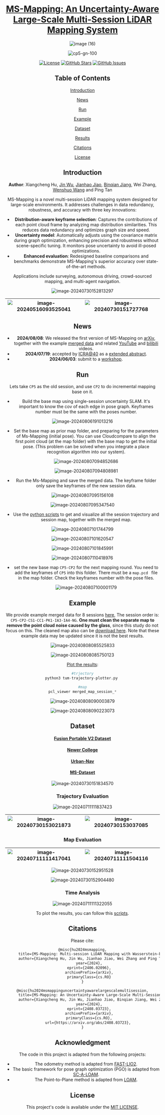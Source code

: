 <div id="top" align="center">

# [MS-Mapping: An Uncertainty-Aware Large-Scale Multi-Session LiDAR Mapping System](https://arxiv.org/abs/2408.03723)

<div align="center">

![image (16)](./README/image%20(16).png)

![cp5-gn-100](./README/cp5-gn-100.gif)

</div>

[![License](https://img.shields.io/badge/license-MIT-blue.svg)](https://opensource.org/licenses/MIT) [![GitHub Stars](https://img.shields.io/github/stars/JokerJohn/MS-Mapping.svg)](https://github.com/JokerJohn/MS-Mapping/stargazers) [![GitHub Issues](https://img.shields.io/github/issues/JokerJohn/MS-Mapping.svg)](https://github.com/JokerJohn/MS-Mapping/issues)

## Table of Contents

 [Introduction](#introduction)

 [News](#news)

 [Run](#Run)

 [Example](#Example)

 [Dataset](#dataset)

 [Results](#results)

 [Citations](#citations)

 [License](#license)

## Introduction

**Author**: Xiangcheng Hu, [Jin Wu](https://github.com/zarathustr), [Jianhao Jiao](https://github.com/gogojjh), [Binqian Jiang](https://github.com/lewisjiang), Wei Zhang, [Wenshuo Wang](https://github.com/wenshuowang) and Ping Tan

MS-Mapping is a novel multi-session LiDAR mapping system designed for large-scale environments. It addresses challenges in data redundancy, robustness, and accuracy with three key innovations:

- **Distribution-aware keyframe selection**: Captures the contributions of each point cloud frame by analyzing map distribution similarities. This reduces data redundancy and optimizes graph size and speed.
- **Uncertainty model**: Automatically adjusts using the covariance matrix during graph optimization, enhancing precision and robustness without scene-specific tuning. It monitors pose uncertainty to avoid ill-posed optimizations.
- **Enhanced evaluation**: Redesigned baseline comparisons and benchmarks demonstrate MS-Mapping's superior accuracy over state-of-the-art methods.

Applications include surveying, autonomous driving, crowd-sourced mapping, and multi-agent navigation.

![image-20240730152813297](./README/image-20240730152813297.png)

<div align="center">

| ![image-20240516093525041](./README/image-20240516093525041.png) | ![image-20240730151727768](./README/image-20240730151727768.png) |
| ------------------------------------------------------------ | ------------------------------------------------------------ |

</div>



## News

- **2024/08/08**: We released the first version of MS-Mapping on [arXiv](https://arxiv.org/pdf/2408.03723), together with the example [merged data](http://gofile.me/4jm56/oO3TvgSvl)  and related [YouTube](https://www.youtube.com/watch?v=1z8EOhCmegM) and [bilibili]() videos. 
- **2024/07/19**: accepted by [ICRA@40](https://icra40.ieee.org/) as a [extended abstract](https://arxiv.org/pdf/2406.02096).
- **2024/06/03**: submit to a [workshop](https://arxiv.org/html/2406.02096v1).

## Run

Lets take `CP5` as the old session, and use `CP2` to do incremental mapping base on it.

- Build the base map using single-session uncertainty  SLAM. It's important to know the cov of each edge in pose graph. Keyframes number must be the same with the poses number.

![image-20240806191013216](./README/image-20240806191013216.png)

- Set the base map as prior map folder, and preparing for the parameters of Ms-Mapping (initial pose). You can use Cloudcompare to align the first point cloud (at the map folder) with the base map to get the initial pose.  (This problem can be solved when you integrate a place recognition algorithm into our system).

  ![image-20240807094852686](./README/image-20240807094852686.png)

  ![image-20240807094808981](./README/image-20240807094808981.png)


- Run the Ms-Mapping and save the merged data. The keyframe folder  only save the keyframes of the new session data.

![image-20240807095156108](./README/image-20240807095156108.png)

![image-20240807095347540](./README/image-20240807095347540.png)

- Use the [python scripts](https://github.com/JokerJohn/SLAMTools/tree/main/Ms_mapping) to get and visualize all the session trajectory and session map, together with the merged map.

![image-20240807101744799](./README/image-20240807101744799.png)

![image-20240807101620547](./README/image-20240807101620547.png)

![image-20240807101845991](./README/image-20240807101845991.png)

![image-20240807110418976](./README/image-20240807110418976.png)

- set the new base map `CP5-CP2` for the next mapping round. You need to add the keyframes of `CP5` into this folder. There must be a `map.pcd ` file in the map folder. Check the keyframes number with the pose files.

  ![image-20240807100001179](./README/image-20240807100001179.png)

## Example

We provide example merged data for 8 sessions [here](http://gofile.me/4jm56/xNhE1scBX), The session order is: ` CP5-CP2-CS1-CC1-PK1-IA3-IA4-NG`. **One must clean the separate map to remove the point cloud noise caused by the glass**, since this study do not focus on this.  The cleaned map also can be [download here](http://gofile.me/4jm56/jyhJf373S). Note that these example data may be updated since it is not the best results.

![image-20240808085525833](./README/image-20240808085525833.png)

![image-20240808085750123](./README/image-20240808085750123.png)

[Plot the results](https://github.com/JokerJohn/SLAMTools/tree/main/Ms_mapping):

```python
#trjectory
python3 tum-trajectory-plotter.py 

#map
pcl_viewer merged_map_session_*
```

![image-20240808090003879](./README/image-20240808090003879.png)

![image-20240808090223073](./README/image-20240808090223073.png)

## Dataset

#### [Fusion Portable V2 Dataset](https://fusionportable.github.io/dataset/fusionportable_v2/)

#### [Newer College](https://ori-drs.github.io/newer-college-dataset/)

#### [Urban-Nav](https://github.com/IPNL-POLYU/UrbanNavDataset)

#### [MS-Dataset](https://github.com/JokerJohn/MS-Dataset)

![image-20240730151834570](./README/image-20240730151834570.png)



### Trajectory Evaluation

![image-20240711111837423](./README/image-20240711111837423.png)

| ![image-20240730153021873](./README/image-20240730153021873.png) | ![image-20240730153037085](./README/image-20240730153037085.png) |
| ------------------------------------------------------------ | ------------------------------------------------------------ |



### Map Evaluation

| ![image-20240711111417041](./README/image-20240711111417041.png) | ![image-20240711111504116](./README/image-20240711111504116.png) |
| ------------------------------------------------------------ | ------------------------------------------------------------ |



<div align="center">


![image-20240730152951528](./README/image-20240730152951528.png)

</div>


<div align="center">

![image-20240730152904480](./README/image-20240730152904480.png)

</div>

### Time Analysis

<div align="center">

![image-20240711111322055](./README/image-20240711111322055.png)
</div>

To plot the results, you can follow this [scripts](https://github.com/JokerJohn/SLAMTools/blob/main/Run_Time_analysis/time_analysis.py).



## Citations

Please cite:
```latex
@misc{hu2024msmapping,
      title={MS-Mapping: Multi-session LiDAR Mapping with Wasserstein-based Keyframe Selection}, 
      author={Xiangcheng Hu, Jin Wu, Jianhao Jiao, Wei Zhang and Ping Tan},
      year={2024},
      eprint={2406.02096},
      archivePrefix={arXiv},
      primaryClass={cs.RO}
}

@misc{hu2024msmappinguncertaintyawarelargescalemultisession,
      title={MS-Mapping: An Uncertainty-Aware Large-Scale Multi-Session LiDAR Mapping System}, 
      author={Xiangcheng Hu, Jin Wu, Jianhao Jiao, Binqian Jiang, Wei Zhang, Wenshuo Wang and Ping Tan},
      year={2024},
      eprint={2408.03723},
      archivePrefix={arXiv},
      primaryClass={cs.RO},
      url={https://arxiv.org/abs/2408.03723}, 
}
```

## Acknowledgment

The code in this project is adapted from the following projects:

- The odometry  method is adapted from [FAST-LIO2](https://github.com/hku-mars/FAST_LIO).
- The basic framework for pose graph optimization (PGO) is adapted from [SC-A-LOAM](https://github.com/gisbi-kim/SC-A-LOAM).
- The Point-to-Plane method is adapted from [LOAM](https://github.com/laboshinl/loam_velodyne).

## License

This project's code is available under the [MIT LICENSE](./LICENSE).
